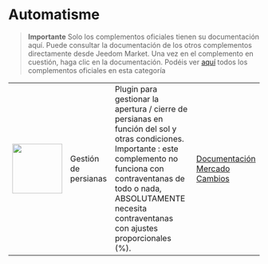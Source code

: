 
# Automatisme


>**Importante**
>Solo los complementos oficiales tienen su documentación aquí. Puede consultar la documentación de los otros complementos directamente desde Jeedom Market. Una vez en el complemento en cuestión, haga clic en la documentación.
>Podéis ver [aquí](https://market.jeedom.com/index.php?v=d&p=market&type=plugin&categorie=automatisation) todos los complementos oficiales en esta categoría


| | | | |
|--- | --- | --- | ---|
|<img src="sunshutter/sunshutter_icon.png" class="pluginLogo" width="100" />|Gestión de persianas|Plugin para gestionar la apertura / cierre de persianas en función del sol y otras condiciones. Importante : este complemento no funciona con contraventanas de todo o nada, ABSOLUTAMENTE necesita contraventanas con ajustes proporcionales (%).|[Documentación](sunshutter/index.md)<br/>[Mercado](https://market.jeedom.com/index.php?v=d&p=market_display&id=3793)<br/>[Cambios](sunshutter/changelog.md)|
